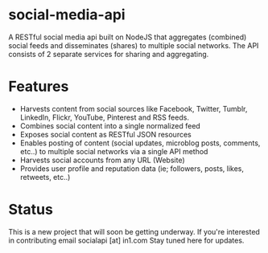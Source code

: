 social-media-api
================

A RESTful social media api built on NodeJS that aggregates (combined) social feeds and disseminates (shares) to multiple social networks.
The API consists of 2 separate services for sharing and aggregating.

Features
================
  * Harvests content from social sources like Facebook, Twitter, Tumblr, LinkedIn, Flickr, YouTube, Pinterest and RSS feeds.
  * Combines social content into a single normalized feed
  * Exposes social content as RESTful JSON resources
  * Enables posting of content (social updates, microblog posts, comments, etc..) to multiple social networks via a single API method
  * Harvests social accounts from any URL (Website)
  * Provides user profile and reputation data (ie; followers, posts, likes, retweets, etc..)

Status
================
This is a new project that will soon be getting underway. If you're interested in contributing email socialapi [at] in1.com
Stay tuned here for updates.